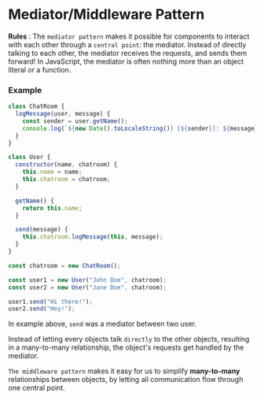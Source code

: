 # Mediator/Middleware Pattern

**Rules** : The `mediator pattern` makes it possible for components to interact with each other through a `central point`: the mediator. Instead of directly talking to each other, the mediator receives the requests, and sends them forward! In JavaScript, the mediator is often nothing more than an object literal or a function.

### Example

```js
class ChatRoom {
  logMessage(user, message) {
    const sender = user.getName();
    console.log(`${new Date().toLocaleString()} [${sender}]: ${message}`);
  }
}

class User {
  constructor(name, chatroom) {
    this.name = name;
    this.chatroom = chatroom;
  }

  getName() {
    return this.name;
  }

  send(message) {
    this.chatroom.logMessage(this, message);
  }
}

const chatroom = new ChatRoom();

const user1 = new User("John Doe", chatroom);
const user2 = new User("Jane Doe", chatroom);

user1.send("Hi there!");
user2.send("Hey!");

```
In example above, `send` was a mediator between two user.

Instead of letting every objects talk `directly` to the other objects, resulting in a many-to-many relationship, the object's requests get handled by the mediator. 

`The middleware pattern` makes it easy for us to simplify **many-to-many** relationships between objects, by letting all communication flow through one central point.